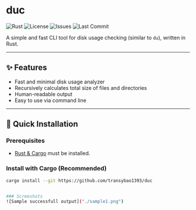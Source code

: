 # duc

![Rust](https://img.shields.io/badge/Rust-🦀-orange)
![License](https://img.shields.io/github/license/transybao1393/duc)
![Issues](https://img.shields.io/github/issues/transybao1393/duc)
![Last Commit](https://img.shields.io/github/last-commit/transybao1393/duc)

A simple and fast CLI tool for disk usage checking (similar to `du`), written in Rust.

---

## ✨ Features

- Fast and minimal disk usage analyzer
- Recursively calculates total size of files and directories
- Human-readable output
- Easy to use via command line

---

## 🚀 Quick Installation

### Prerequisites
- [Rust & Cargo](https://www.rust-lang.org/tools/install) must be installed.

### Install with Cargo (Recommended)

```bash
cargo install --git https://github.com/transybao1393/duc


### Screeshots
![Sample successfull output]("./sample1.png")
